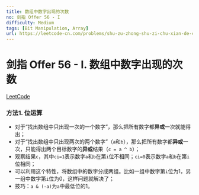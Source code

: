 ```yaml
---
title: 数组中数字出现的次数
no: 剑指 Offer 56 - I
difficulty: Medium
tags: [Bit Manipulation, Array]
url: https://leetcode-cn.com/problems/shu-zu-zhong-shu-zi-chu-xian-de-ci-shu-lcof/
---
```


# 剑指 Offer 56 - I. 数组中数字出现的次数

[LeetCode](https://leetcode-cn.com/problems/shu-zu-zhong-shu-zi-chu-xian-de-ci-shu-lcof/)

### 方法1. 位运算

- 对于“找出数组中只出现一次的一个数字”，那么把所有数字都**异或**一次就能得出；
- 对于“找出数组中只出现两次的两个数字”（`a`和`b`），那么把所有数字都**异或**一次，只能得出两个目标数字的**异或**结果（`c = a ^ b`）；
- 观察结果`c`，其中`ci=1`表示数字`a`和`b`在第`i`位不相同；`ci=0`表示数字`a`和`b`在第`i`位相同；
- 可以利用这个特性，将数组中的数字分成两组。比如一组中数字第`i`位为1，另一组中数字第`i`位为0，这样问题就解决了；
- 技巧：`a & (-a)`为`a`中最低位的1。